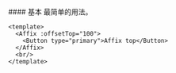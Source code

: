 <cn>
#### 基本 
最简单的用法。
</cn>

```vue
<template>
  <Affix :offsetTop="100">
    <Button type="primary">Affix top</Button>
  </Affix>
  <br/>
</template>
```